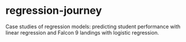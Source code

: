 # regression-journey
Case studies of regression models: predicting student performance with linear regression and Falcon 9 landings with logistic regression.
